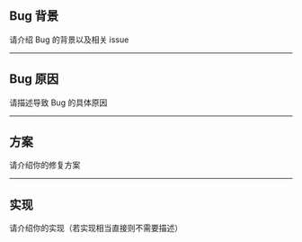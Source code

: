## Bug 背景

请介绍 Bug 的背景以及相关 issue

---

## Bug 原因

请描述导致 Bug 的具体原因

---

## 方案

请介绍你的修复方案

---

## 实现

请介绍你的实现（若实现相当直接则不需要描述）
